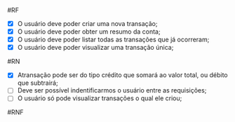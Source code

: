#RF
- [x] O usuário deve poder criar uma nova transação;
- [x] O usuário deve poder obter um resumo da conta;
- [x] O usuário deve poder listar todas as transações que já ocorreram;
- [x] O usuário deve poder visualizar uma transação única; 

#RN
- [x] Atransação pode ser do tipo crédito que somará ao valor total, ou débito que subtrairá;
- [ ] Deve ser possível indentificarmos o usuário entre as requisições;
- [ ] O usuário só pode visualizar transações o qual ele criou;

#RNF